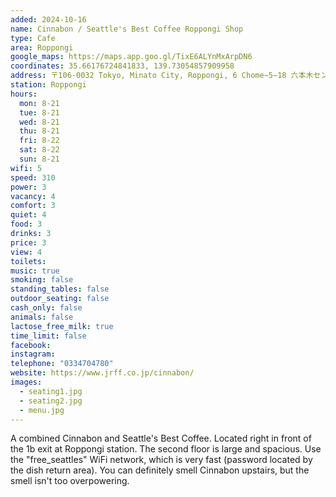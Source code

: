 ```yaml
---
added: 2024-10-16
name: Cinnabon / Seattle's Best Coffee Roppongi Shop
type: Cafe
area: Roppongi
google_maps: https://maps.app.goo.gl/TixE6ALYnMxArpDN6
coordinates: 35.66176724841833, 139.73054857909958
address: 〒106-0032 Tokyo, Minato City, Roppongi, 6 Chome−5−18 六本木センタービル
station: Roppongi
hours:
  mon: 8-21
  tue: 8-21
  wed: 8-21
  thu: 8-21
  fri: 8-22
  sat: 8-22
  sun: 8-21
wifi: 5
speed: 310
power: 3
vacancy: 4
comfort: 3
quiet: 4
food: 3
drinks: 3
price: 3
view: 4
toilets: 
music: true
smoking: false
standing_tables: false
outdoor_seating: false
cash_only: false
animals: false
lactose_free_milk: true
time_limit: false
facebook: 
instagram: 
telephone: "0334704780"
website: https://www.jrff.co.jp/cinnabon/
images:
  - seating1.jpg
  - seating2.jpg
  - menu.jpg
---
```


A combined Cinnabon and Seattle's Best Coffee. Located right in front of the 1b exit at Roppongi station. The second floor is large and spacious. Use the "free_seattles" WiFi network, which is very fast (password located by the dish return area). You can definitely smell Cinnabon upstairs, but the smell isn't too overpowering.
